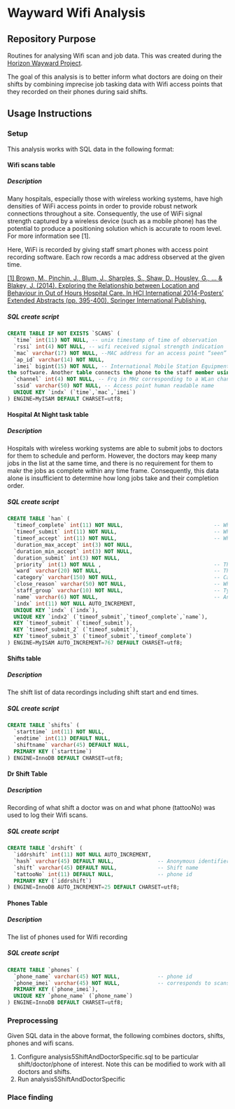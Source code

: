 Wayward Wifi Analysis
=====================

Repository Purpose
------------------
Routines for analysing Wifi scan and job data. This was created during the [Horizon Wayward Project](http://www.horizon.ac.uk/Current-Projects/wayward).

The goal of this analysis is to better inform what doctors are doing on their shifts by combining imprecise job tasking data with Wifi access points that they recorded on their phones during said shifts. 

Usage Instructions
------------------
### Setup
This analysis works with SQL data in the following format:

#### Wifi scans table
##### Description
Many hospitals, especially those with wireless working systems, have high densities of WiFi access points in order to provide robust network connections throughout a site. Consequently, the use of WiFi signal strength captured by a wireless device (such as a mobile phone) has the potential to produce a positioning solution which is accurate to room level. For more information see [1].

Here, WiFi is recorded by giving staff smart phones with access point recording software. Each row records a mac address observed at the given time.

[[1] Brown, M., Pinchin, J., Blum, J., Sharples, S., Shaw, D., Housley, G., ... & Blakey, J. (2014). Exploring the Relationship between Location and Behaviour in Out of Hours Hospital Care. In HCI International 2014-Posters’ Extended Abstracts (pp. 395-400). Springer International Publishing.](http://link.springer.com/chapter/10.1007/978-3-319-07854-0_69)

##### SQL create script
```SQL
CREATE TABLE IF NOT EXISTS `SCANS` (
  `time` int(11) NOT NULL, -- unix timestamp of time of observation
  `rssi` int(4) NOT NULL, -- wifi received signal strength indication
  `mac` varchar(17) NOT NULL, --MAC address for an access point “seen” at the given time
  `ap_id` varchar(14) NOT NULL,
  `imei` bigint(15) NOT NULL, -- International Mobile Station Equipment Identity for the smartphone running
the software. Another table connects the phone to the staff member using it.
  `channel` int(4) NOT NULL, -- Frq in MHz corresponding to a WLan channel
  `ssid` varchar(50) NOT NULL, -- Access point human readable name
  UNIQUE KEY `indx` (`time`,`mac`,`imei`)
) ENGINE=MyISAM DEFAULT CHARSET=utf8;
```

#### Hospital At Night task table
##### Description
Hospitals with wireless working systems are able to submit jobs to doctors for them to schedule and perform. However, the doctors may keep many jobs in the list at the same time, and there is no requirement for them to makr the jobs as complete within any time frame. Consequently, this data alone is insufficient to determine how long jobs take and their completion order.

##### SQL create script
```SQL
CREATE TABLE `han` (
  `timeof_complete` int(11) NOT NULL,                             -- When the doctor marks the job as complete
  `timeof_submit` int(11) NOT NULL,                               -- When a job is submitted to a doctor
  `timeof_accept` int(11) NOT NULL,                               -- When the doctor has accepted to do the submitted job
  `duration_max_accept` int(3) NOT NULL,
  `duration_min_accept` int(3) NOT NULL,
  `duration_submit` int(3) NOT NULL,
  `priority` int(1) NOT NULL ,                                    -- The importance of a job
  `ward` varchar(20) NOT NULL,                                    -- The hospital ward that the job takes place on 
  `category` varchar(150) NOT NULL,                               -- Category of job
  `close_reason` varchar(50) NOT NULL,                            -- Why the doctor closed the job
  `staff_group` varchar(10) NOT NULL,                             -- Type of doctor performing the job
  `name` varchar(6) NOT NULL,                                     -- Anonymous identifier of the doctor
  `indx` int(11) NOT NULL AUTO_INCREMENT,
  UNIQUE KEY `indx` (`indx`),
  UNIQUE KEY `indx2` (`timeof_submit`,`timeof_complete`,`name`),
  KEY `timeof_submit` (`timeof_submit`),
  KEY `timeof_submit_2` (`timeof_submit`),
  KEY `timeof_submit_3` (`timeof_submit`,`timeof_complete`)
) ENGINE=MyISAM AUTO_INCREMENT=767 DEFAULT CHARSET=utf8;
```
#### Shifts table
##### Description
The shift list of data recordings including shift start and end times.

##### SQL create script
```SQL
CREATE TABLE `shifts` (
  `starttime` int(11) NOT NULL,
  `endtime` int(11) DEFAULT NULL,
  `shiftname` varchar(45) DEFAULT NULL,
  PRIMARY KEY (`starttime`)
) ENGINE=InnoDB DEFAULT CHARSET=utf8;
```
#### Dr Shift Table
##### Description
Recording of what shift a doctor was on and what phone (tattooNo) was used to log their Wifi scans.
##### SQL create script
```SQL
CREATE TABLE `drshift` (
  `iddrshift` int(11) NOT NULL AUTO_INCREMENT,
  `hash` varchar(45) DEFAULT NULL,              -- Anonymous identifier of the doctor
  `shift` varchar(45) DEFAULT NULL,             -- Shift name
  `tattooNo` int(11) DEFAULT NULL,              -- phone id
  PRIMARY KEY (`iddrshift`)
) ENGINE=InnoDB AUTO_INCREMENT=25 DEFAULT CHARSET=utf8;
```
#### Phones Table
##### Description
The list of phones used for Wifi recording
##### SQL create script
```SQL
CREATE TABLE `phones` (
  `phone_name` varchar(45) NOT NULL,            -- phone id
  `phone_imei` varchar(45) NOT NULL,            -- corresponds to scans.imei
  PRIMARY KEY (`phone_imei`),
  UNIQUE KEY `phone_name` (`phone_name`)
) ENGINE=InnoDB DEFAULT CHARSET=utf8;
```

### Preprocessing
Given SQL data in the above format, the following combines doctors, shifts, phones and wifi scans.

1. Configure analysis5ShiftAndDoctorSpecific.sql to be particular shift/doctor/phone of interest. Note this can be modified to work with all doctors and shifts.
2. Run analysis5ShiftAndDoctorSpecific

### Place finding
